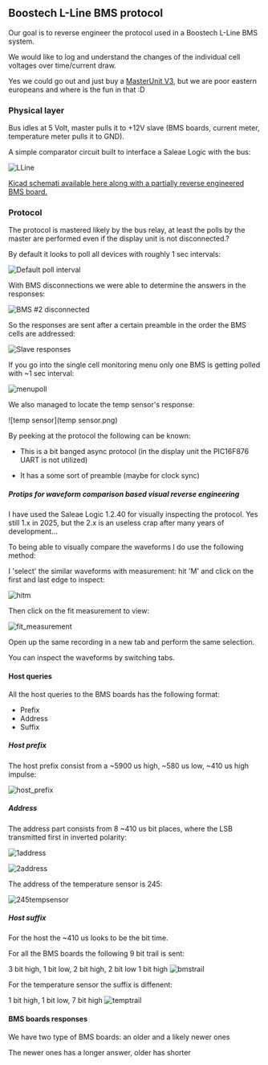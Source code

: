 ## Boostech L-Line BMS protocol ##

Our goal is to reverse engineer the protocol used in a Boostech L-Line BMS system.

We would like to log and understand the changes of the individual cell voltages over time/current draw.

Yes we could go out and just buy a [MasterUnit V3](https://shop4akku.de/bms-masterunit-v3/), but we are poor eastern europeans and where is the fun in that :D

### Physical layer ###

Bus idles at 5 Volt, master pulls it to +12V slave (BMS boards, current meter, temperature meter pulls it to GND).

A simple comparator circuit built to interface a Saleae Logic with the bus:

![LLine](l_line_interface.png)

[Kicad schemati available here along with a partially reverse engineered BMS board.](lline_interface)

### Protocol ###

The protocol is mastered likely by the bus relay, at least the polls by the master are performed even if the display unit is not disconnected.?

By default it looks to poll all devices with roughly 1 sec intervals:

![Default poll interval](poll_interval.png)

With BMS disconnections we were able to determine the answers in the responses:

![BMS #2 disconnected](missing2.png)

So the responses are sent after a certain preamble in the order the BMS cells are addressed:

![Slave responses](slaves.png)

If you go into the single cell monitoring menu only one BMS is getting polled with ~1 sec interval:

![menupoll](menupoll.png)

We also managed to locate the temp sensor's response:

![temp sensor](temp sensor.png)

By peeking at the protocol the following can be known:

- This is a bit banged async protocol (in the display unit the PIC16F876 UART is not utilized)

- It has a some sort of preamble (maybe for clock sync)

##### Protips for waveform comparison based visual reverse engineering #####

I have used the Saleae Logic 1.2.40 for visually inspecting the protocol. Yes still 1.x in 2025, but the 2.x is an useless crap after many years of development...

To being able to visually compare the waveforms I do use the following method:

I 'select' the similar waveforms with measurement: hit 'M' and click on the first and last edge to inspect:

![hitm](hitm.png)

Then click on the fit measurement to view:

![fit_measurement](fit_measurement.png)

Open up the same recording in a new tab and perform the same selection.

You can inspect the waveforms by switching tabs.

#### Host queries ####

All the host queries to the BMS boards has the following format:

- Prefix
- Address
- Suffix


##### Host prefix #####

The host prefix consist from a ~5900 us high, ~580 us low, ~410 us high impulse:

![host_prefix](host_prefix.png)

##### Address #####

The address part consists from 8 ~410 us bit places, where the LSB transmitted first in inverted polarity:

![1address](1address.png)


![2address](2address.png)

The address of the temperature sensor is 245:

![245tempsensor](245tempsensor.png)


##### Host suffix #####

For the host the ~410 us looks to be the bit time.

For all the BMS boards the following 9 bit trail is sent:

3 bit high, 1 bit low, 2 bit high, 2 bit low 1 bit high
![bmstrail](bmstrail.png)


For the temperature sensor the suffix is diffenent:

1 bit high, 1 bit low, 7 bit high
![temptrail](temptrail.png)


#### BMS boards responses ####

We have two type of BMS boards: an older and a likely newer ones

The newer ones has a longer answer, older has shorter



